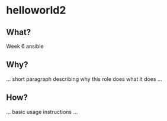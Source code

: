 # helloworld2

## What?

Week 6 ansible

## Why?

... short paragraph describing why this role does what it does ...

## How?

... basic usage instructions ...
